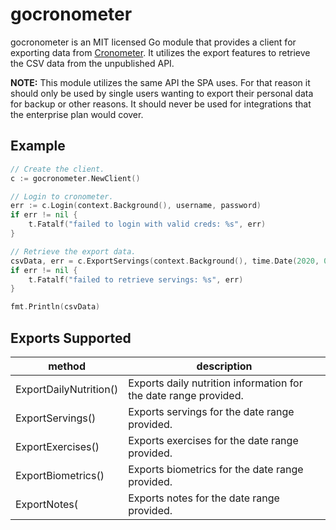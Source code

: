# gocronometer
gocronometer is an MIT licensed Go module that provides a client for exporting data from 
[Cronometer](https://cronometer.com). It utilizes the export features to retrieve the CSV data from the unpublished API.

**NOTE:** This module utilizes the same API the SPA uses. For that reason it should only be used by single users wanting 
to export their personal data for backup or other reasons. It should never be used for integrations that the enterprise 
plan would cover. 

## Example
```go
// Create the client.
c := gocronometer.NewClient()

// Login to cronometer.
err := c.Login(context.Background(), username, password)
if err != nil {
    t.Fatalf("failed to login with valid creds: %s", err)
}

// Retrieve the export data.
csvData, err = c.ExportServings(context.Background(), time.Date(2020, 06, 01, 0, 0, 0, 0, time.UTC), time.Date(2020, 06, 04, 0, 0, 0, 0, time.UTC))
if err != nil {
    t.Fatalf("failed to retrieve servings: %s", err)
}

fmt.Println(csvData)
```
## Exports Supported

|method|description|
|------|-----------|
|ExportDailyNutrition()|Exports daily nutrition information for the date range provided.|
|ExportServings()|Exports servings for the date range provided.|
|ExportExercises()|Exports exercises for the date range provided.|
|ExportBiometrics()|Exports biometrics for the date range provided.|
|ExportNotes(|Exports notes for the date range provided.|

